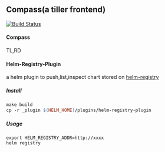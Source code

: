 ## Compass(a tiller frontend)

[![Build Status](http://drone.ke-cs.dev.qiniu.io/api/badges/weiwei04/compass/status.svg)](http://drone.ke-cs.dev.qiniu.io/weiwei04/compass)

#### Compass

TL,RD

#### Helm-Registry-Plugin


a helm plugin to push,list,inspect chart stored on [helm-registry](http://github.com/caicloud/helm-registry)

##### Install

```makefile
make build
cp -r _plugin $(HELM_HOME)/plugins/helm-registry-plugin
```

##### Usage
```shell
export HELM_REGISTRY_ADDR=http://xxxx
helm registry
```
